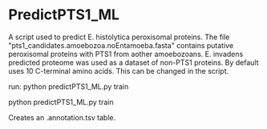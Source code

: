# PredictPTS1_ML
A script used to predict E. histolytica peroxisomal proteins. The file "pts1_candidates.amoebozoa.noEntamoeba.fasta" contains putative peroxisomal proteins with PTS1 from aother amoebozoans. E. invadens predicted proteome was used as a dataset of non-PTS1 proteins. By default uses 10 C-terminal amino acids. This can be changed in the script.


run:
python predictPTS1_ML.py train <pts1file> <non-pts1file>
  
python predictPTS1_ML.py train <ifile>
  


Creates an <infile>.annotation.tsv table.

